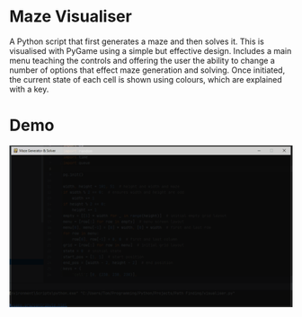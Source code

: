 # Maze Visualiser
A Python script that first generates a maze and then solves it. This is visualised with PyGame using a simple but effective design. Includes a main menu teaching the controls and offering the user the ability to change a number of options that effect maze generation and solving. Once initiated, the current state of each cell is shown using colours, which are explained with a key.

# Demo
![Demo](demo/demo.gif)
